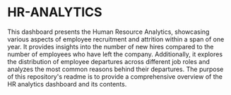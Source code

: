 # HR-ANALYTICS
This dashboard presents the Human Resource Analytics, showcasing various aspects of employee recruitment and attrition within a span of one year. It provides insights into the number of new hires compared to the number of employees who have left the company. Additionally, it explores the distribution of employee departures across different job roles and analyzes the most common reasons behind their departures. The purpose of this repository's readme is to provide a comprehensive overview of the HR analytics dashboard and its contents.
